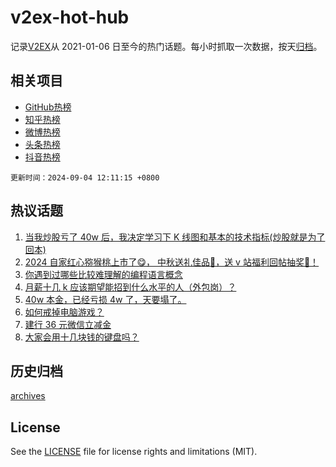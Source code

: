 # v2ex-hot-hub

 记录[V2EX](https://www.v2ex.com/)从 2021-01-06 日至今的热门话题。每小时抓取一次数据，按天[归档](archives)。
 
 ## 相关项目

- [GitHub热榜](https://github.com/lonnyzhang423/github-hot-hub)
- [知乎热榜](https://github.com/lonnyzhang423/zhihu-hot-hub)
- [微博热榜](https://github.com/lonnyzhang423/weibo-hot-hub)
- [头条热榜](https://github.com/lonnyzhang423/toutiao-hot-hub)
- [抖音热榜](https://github.com/lonnyzhang423/douyin-hot-hub)


 `更新时间：2024-09-04 12:11:15 +0800`

## 热议话题

1. [当我炒股亏了 40w 后，我决定学习下 K 线图和基本的技术指标(炒股就是为了回本)](https://www.v2ex.com/t/1069998)
1. [2024 自家红心猕猴桃上市了😋， 中秋送礼佳品🧺，送 v 站福利回帖抽奖🥝！](https://www.v2ex.com/t/1070103)
1. [你遇到过哪些比较难理解的编程语言概念](https://www.v2ex.com/t/1069983)
1. [月薪十几 k 应该期望能招到什么水平的人（外包岗）？](https://www.v2ex.com/t/1069977)
1. [40w 本金，已经亏损 4w 了，天要塌了。](https://www.v2ex.com/t/1070090)
1. [如何戒掉电脑游戏？](https://www.v2ex.com/t/1069941)
1. [建行 36 元微信立减金](https://www.v2ex.com/t/1069900)
1. [大家会用十几块钱的键盘吗？](https://www.v2ex.com/t/1069952)

## 历史归档

[archives](archives)

## License

See the [LICENSE](LICENSE) file for license rights and limitations (MIT).
